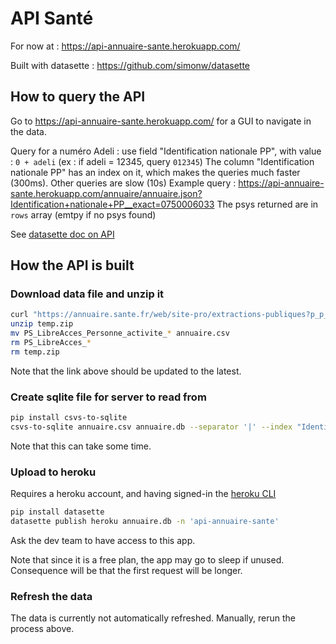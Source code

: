 # API Santé

For now at : <https://api-annuaire-sante.herokuapp.com/>

Built with datasette : <https://github.com/simonw/datasette>

## How to query the API

Go to <https://api-annuaire-sante.herokuapp.com/> for a GUI to navigate in the data.

Query for a numéro Adeli : use field "Identification nationale PP", with value : `0 + adeli` (ex : if adeli = 12345, query `012345`)
The column "Identification nationale PP" has an index on it, which makes the queries much faster (300ms). Other queries are slow (10s)
Example query :
<https://api-annuaire-sante.herokuapp.com/annuaire/annuaire.json?Identification+nationale+PP__exact=0750006033>
The psys returned are in `rows` array (emtpy if no psys found)

See [datasette doc on API](https://docs.datasette.io/en/stable/pages.html)

## How the API is built

### Download data file and unzip it

```bash
curl "https://annuaire.sante.fr/web/site-pro/extractions-publiques?p_p_id=abonnementportlet_WAR_Inscriptionportlet_INSTANCE_gGMT6fhOPMYV&p_p_lifecycle=2&p_p_state=normal&p_p_mode=view&p_p_cacheability=cacheLevelPage&_abonnementportlet_WAR_Inscriptionportlet_INSTANCE_gGMT6fhOPMYV_nomFichier=PS_LibreAcces_202105311652.zip" -o temp.zip
unzip temp.zip
mv PS_LibreAcces_Personne_activite_* annuaire.csv
rm PS_LibreAcces_*
rm temp.zip
```

Note that the link above should be updated to the latest.

### Create sqlite file for server to read from

```bash
pip install csvs-to-sqlite
csvs-to-sqlite annuaire.csv annuaire.db --separator '|' --index "Identification nationale PP"
```

Note that this can take some time.

### Upload to heroku

Requires a heroku account, and having signed-in the [heroku CLI](https://devcenter.heroku.com/articles/heroku-cli)

```bash
pip install datasette
datasette publish heroku annuaire.db -n 'api-annuaire-sante'
```

Ask the dev team to have access to this app.

Note that since it is a free plan, the app may go to sleep if unused. Consequence will be that the first request will be longer.

### Refresh the data

The data is currently not automatically refreshed.
Manually, rerun the process above.
